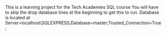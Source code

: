 This is a learning project for the Tech Academies SQL course
You will have to skip the drop database lines at the beginning to get this to run.
Database is located at Server=localhost\SQLEXPRESS;Database=master;Trusted_Connection=True;
